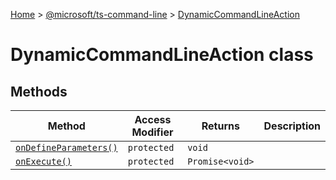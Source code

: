 [Home](./index) &gt; [@microsoft/ts-command-line](./ts-command-line.md) &gt; [DynamicCommandLineAction](./ts-command-line.dynamiccommandlineaction.md)

# DynamicCommandLineAction class

## Methods

|  Method | Access Modifier | Returns | Description |
|  --- | --- | --- | --- |
|  [`onDefineParameters()`](./ts-command-line.dynamiccommandlineaction.ondefineparameters.md) | `protected` | `void` |  |
|  [`onExecute()`](./ts-command-line.dynamiccommandlineaction.onexecute.md) | `protected` | `Promise<void>` |  |

